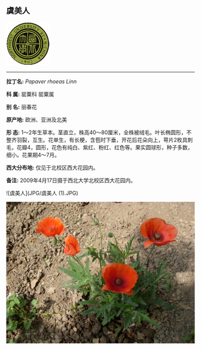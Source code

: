 ## 虞美人

![西北大学校园网络植物志](JPG/nwu.gif)

---

**拉丁名:**  _Papaver rhoeas Linn_

**科 属:** 罂粟科 罂粟属

**别 名:** 丽春花

**原产地:** 欧洲、亚洲及北美

**形  态:** 1～2年生草本。茎直立，株高40～80厘米，全株被绒毛。叶长椭圆形，不整齐羽裂，互生。花单生，有长梗，含苞时下垂，开花后花朵向上，萼片2枚具刺毛，花瓣4，圆形，花色有纯白、紫红、粉红、红色等。果实圆球形，种子多数，细小。花果期4～7月。

**西大分布地:** 仅见于北校区西大花园内。

**备注:** 2009年4月17日摄于西北大学北校区西大花园内。

![虞美人](JPG/虞美人 (1).JPG) 

![虞美人](JPG/虞美人.JPG) 

